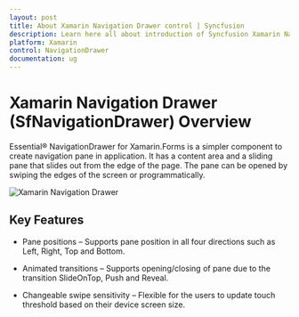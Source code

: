 ```yaml
---
layout: post
title: About Xamarin Navigation Drawer control | Syncfusion
description: Learn here all about introduction of Syncfusion Xamarin Navigation Drawer (SfNavigationDrawer) control, its elements and more.
platform: Xamarin
control: NavigationDrawer
documentation: ug
---
```


# Xamarin Navigation Drawer (SfNavigationDrawer) Overview

Essential® NavigationDrawer for Xamarin.Forms is a simpler component to create navigation pane in application. It has a content area and a sliding pane that slides out from the edge of the page. The pane can be opened by swiping the edges of the screen or programmatically.

![Xamarin Navigation Drawer](images/NavigationDrawer.png)

## Key Features

* Pane positions – Supports pane position in all four directions such as Left, Right, Top and Bottom. 

* Animated transitions – Supports opening/closing of pane due to the transition SlideOnTop, Push and Reveal.

* Changeable swipe sensitivity – Flexible for the users to update touch threshold based on their device screen size.